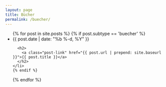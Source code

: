 ```yaml
---
layout: page
title: Bücher
permalink: /buecher/
---
```


<ul class="post-list">
  {% for post in site.posts %}
    {% if post.subtype == 'buecher' %}
    <li>
      <span class="post-meta">{{ post.date | date: "%b %-d, %Y" }}</span>

      <h2>
        <a class="post-link" href="{{ post.url | prepend: site.baseurl }}">{{ post.title }}</a>
      </h2>
    </li>
    {% endif %}
  {% endfor %}
</ul>
